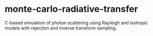 # monte-carlo-radiative-transfer
C-based simulation of photon scattering using Rayleigh and isotropic models with rejection and inverse transform sampling.
